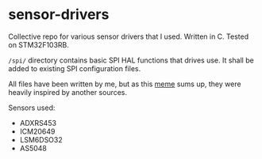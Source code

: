 # sensor-drivers

Collective repo for various sensor drivers that I used. Written in C. Tested on STM32F103RB.

`/spi/` directory contains basic SPI HAL functions that drives use. It shall be added to existing SPI configuration files.

All files have been written by me, but as this [meme](https://img-9gag-fun.9cache.com/photo/aGzpE0X_700bwp.webp) sums up, they were heavily inspired by another sources.

Sensors used:
- ADXRS453
- ICM20649
- LSM6DSO32
- AS5048
